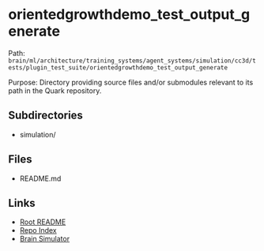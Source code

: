 # orientedgrowthdemo_test_output_generate

Path: `brain/ml/architecture/training_systems/agent_systems/simulation/cc3d/tests/plugin_test_suite/orientedgrowthdemo_test_output_generate`

Purpose: Directory providing source files and/or submodules relevant to its path in the Quark repository.

## Subdirectories
- simulation/

## Files
- README.md

## Links
- [Root README](../../../../../../../../../README.md)
- [Repo Index](../../../../../../../../../repo_index.json)
- [Brain Simulator](../../../../../../../../../brain/architecture/brain_simulator.py)
